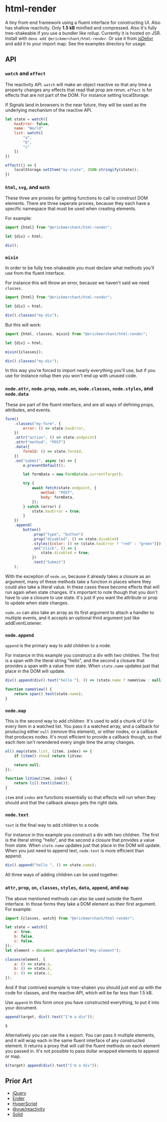 # html-render

A tiny front-end framework using a fluent interface for constructing UI. Also has shallow reactivity. Only **1.5 kB** minified and compressed. Also it's fully tree-shakeable if you use a bundler like rollup. Currently it is hosted on JSR. Install with `deno add @erickmerchant/html-render`. Or use it from [jsDelivr](https://cdn.jsdelivr.net/gh/erickmerchant/html-render@~0.13.0/lib.min.js) and add it to your import map. See the examples directory for usage.

## API

### `watch` and `effect`

The reactivity API. `watch` will make an object reactive so that any time a property changes any effects that read that prop are rerun. `effect` is for effects that are not part of the DOM. For instance setting localStorage.

If Signals land in browsers in the near future, they will be used as the underlying mechanism of the reactive API.

```javascript
let state = watch({
	hasError: false,
	name: "World"
	list: watch([
		"a",
		"b",
		"c"
	])
})

effect(() => {
	localStorage.setItem("my-state", JSON.stringify(state));
})
```

### `html`, `svg`, and `math`

These three are proxies for getting functions to call to construct DOM elements. There are three seperate proxies, because they each have a specific namespace that must be used when creating elements.

For example:

```javascript
import {html} from "@erickmerchant/html-render";

let {div} = html;

div();
```

### `mixin`

In order to be fully tree-shakeable you must declare what methods you'll use from the fluent interface.

For instance this will throw an error, because we haven't said we need `classes`.

```javascript
import {html} from "@erickmerchant/html-render";

let {div} = html;

div().classes("my-div");
```

But this will work:

```javascript
import {html, classes, mixin} from "@erickmerchant/html-render";

let {div} = html;

mixin({classes});

div().classes("my-div");
```

In this way you're forced to import nearly everything you'll use, but if you use for instance rollup then you won't end up with unused code.

### `node.attr`, `node.prop`, `node.on`, `node.classes`, `node.styles`, and `node.data`

These are part of the fluent interface, and are all ways of defining props, attributes, and events.

```javascript
form()
	.classes("my-form", {
		error: () => state.hasError,
	})
	.attr("action", () => state.endpoint)
	.attr("method", "POST")
	.data({
		formId: () => state.formId,
	})
	.on("submit", async (e) => {
		e.preventDefault();

		let formData = new FormData(e.currentTarget);

		try {
			await fetch(state.endpoint, {
				method: "POST",
				body: formData,
			});
		} catch (error) {
			state.hasError = true;
		}
	})
	.append(
		button()
			.prop("type", "button")
			.prop("disabled", () => state.disabled)
			.styles({color: () => (state.hasError ? "red" : "green")})
			.on("click", () => {
				state.disabled = true;
			})
			.text("Submit")
	);
```

With the exception of `node.on`, because it already takes a closure as an argument, many of these methods take a function in places where they could also take a literal value. In these cases these become effects that will run again when state changes. It's important to note though that you don't have to use a closure to use state. It's just if you want the attribute or prop to update when state changes.

`node.on` can also take an array as its first argument to attach a handler to multiple events, and it accepts an optional third argument just like addEventListener.

### `node.append`

`append` is the primary way to add children to a node.

For instance in this example you construct a div with two children. The first is a span with the literal string "hello", and the second a closure that provides a span with a value from state. When `state.name` updates just that place in the DOM will update.

```javascript
div().append(div().text("hello "), () => (state.name ? nameView : null));

function nameView() {
	return span().text(state.name);
}
```

### `node.map`

This is the second way to add children. It's used to add a chunk of UI for every item in a watched list. You pass it a watched array, and a callback for producing either `null` (remove this element), or either nodes, or a callback that produces nodes. It's most efficient to provide a callback though, so that each item isn't rerendered every single time the array changes.

```javascript
ol().map(state.list, (item, index) => {
	if (item().show) return liView;

	return null;
});

function liView(item, index) {
	return li().text(item());
}
```

`item` and `index` are functions essentially so that effects will run when they should and that the callback always gets the right data.

### `node.text`

`text` is the final way to add children to a node.

For instance in this example you construct a div with two children. The first is the literal string "hello", and the second a closure that provides a value from state. When `state.name` updates just that place in the DOM will update. When you just need to append text, `node.text` is more efficient than append.

```javascript
div().append("hello ", () => state.name);
```

All three ways of adding children can be used together.

### `attr`, `prop`, `on`, `classes`, `styles`, `data`, `append`, and `map`

The above mentioned methods can also be used outside the fluent interface. In those forms they take a DOM element as their first argument. For example:

```javascript
import {classes, watch} from "@erickmerchant/html-render";

let state = watch({
	a: true,
	b: false,
	c: false,
});
let element = document.querySelector("#my-element");

classes(element, {
	a: () => state.a,
	b: () => state.b,
	c: () => state.c,
});
```

And if that contrived example is tree-shaken you should just end up with the code for classes, and the reactive API, which will be far less than 1.5 kB.

Use `append` in this form once you have constructed everything, to put it into your document.

```javascript
append(target, div().text("I'm a div"));
```

`$`

Alternatively you can use the `$` export. You can pass it multiple elements, and it will wrap each in the same fluent interface of any constructed element. It returns a proxy that will call the fluent methods on each element you passed in. It's not possible to pass dollar wrapped elements to append or map.

```javascript
$(target).append(div().text("I'm a div"));
```

## Prior Art

- [jQuery](https://github.com/jquery/jquery)
- [Ender](https://github.com/ender-js/Ender)
- [HyperScript](https://github.com/hyperhype/hyperscript)
- [@vue/reactivity](https://github.com/vuejs/core/tree/main/packages/reactivity)
- [Solid](https://www.solidjs.com/)
